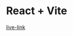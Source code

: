 # React + Vite

[live-link](https://66901fef607d0f23d1fb6139--sparkling-biscuit-ed6c21.netlify.app/)
